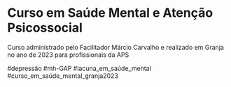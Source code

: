 # Curso em Saúde Mental e Atenção Psicossocial 
Curso administrado pelo Facilitador Márcio Carvalho e realizado em Granja no ano de 2023 para profissionais da APS

#depressão #mh-GAP #lacuna_em_saúde_mental #curso_em_saúde_mental_granja2023
